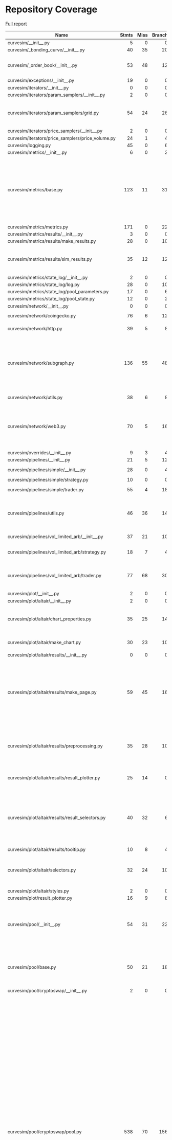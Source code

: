 # Repository Coverage

[Full report](https://htmlpreview.github.io/?https://github.com/curveresearch/curvesim/blob/python-coverage-comment-action-data/htmlcov/index.html)

| Name                                                 |    Stmts |     Miss |   Branch |   BrPart |   Cover |   Missing |
|----------------------------------------------------- | -------: | -------: | -------: | -------: | ------: | --------: |
| curvesim/\_\_init\_\_.py                             |        5 |        0 |        0 |        0 |    100% |           |
| curvesim/\_bonding\_curve/\_\_init\_\_.py            |       40 |       35 |       20 |        0 |      8% |     41-90 |
| curvesim/\_order\_book/\_\_init\_\_.py               |       53 |       48 |       12 |        0 |      8% |52-100, 104-130 |
| curvesim/exceptions/\_\_init\_\_.py                  |       19 |        0 |        0 |        0 |    100% |           |
| curvesim/iterators/\_\_init\_\_.py                   |        0 |        0 |        0 |        0 |    100% |           |
| curvesim/iterators/param\_samplers/\_\_init\_\_.py   |        2 |        0 |        0 |        0 |    100% |           |
| curvesim/iterators/param\_samplers/grid.py           |       54 |       24 |       26 |        4 |     50% |68-77, 84, 88-98, 102-106 |
| curvesim/iterators/price\_samplers/\_\_init\_\_.py   |        2 |        0 |        0 |        0 |    100% |           |
| curvesim/iterators/price\_samplers/price\_volume.py  |       24 |        1 |        4 |        0 |     96% |        90 |
| curvesim/logging.py                                  |       45 |        0 |        6 |        1 |     98% |    94->96 |
| curvesim/metrics/\_\_init\_\_.py                     |        6 |        0 |        2 |        0 |    100% |           |
| curvesim/metrics/base.py                             |      123 |       11 |       31 |        4 |     90% |146-148, 221, 291-294, 342-343, 368->exit, 369, 371->376 |
| curvesim/metrics/metrics.py                          |      171 |        0 |       22 |        0 |    100% |           |
| curvesim/metrics/results/\_\_init\_\_.py             |        3 |        0 |        0 |        0 |    100% |           |
| curvesim/metrics/results/make\_results.py            |       28 |        0 |       10 |        0 |    100% |           |
| curvesim/metrics/results/sim\_results.py             |       35 |       12 |       12 |        3 |     55% |62-65, 91-93, 120, 128-131 |
| curvesim/metrics/state\_log/\_\_init\_\_.py          |        2 |        0 |        0 |        0 |    100% |           |
| curvesim/metrics/state\_log/log.py                   |       28 |        0 |       10 |        0 |    100% |           |
| curvesim/metrics/state\_log/pool\_parameters.py      |       17 |        0 |        6 |        0 |    100% |           |
| curvesim/metrics/state\_log/pool\_state.py           |       12 |        0 |        2 |        0 |    100% |           |
| curvesim/network/\_\_init\_\_.py                     |        0 |        0 |        0 |        0 |    100% |           |
| curvesim/network/coingecko.py                        |       76 |        6 |       12 |        2 |     91% |62-66, 148 |
| curvesim/network/http.py                             |       39 |        5 |        8 |        1 |     87% |42->45, 49-54 |
| curvesim/network/subgraph.py                         |      136 |       55 |       48 |        2 |     56% |78, 112-143, 148, 211-227, 439-465, 498-522 |
| curvesim/network/utils.py                            |       38 |        6 |        8 |        1 |     80% |41-42, 68-71 |
| curvesim/network/web3.py                             |       70 |        5 |       16 |        5 |     86% |62-63, 139->147, 143-144, 147->152, 176 |
| curvesim/overrides/\_\_init\_\_.py                   |        9 |        3 |        4 |        1 |     54% |     40-42 |
| curvesim/pipelines/\_\_init\_\_.py                   |       21 |        5 |       12 |        1 |     76% |     75-79 |
| curvesim/pipelines/simple/\_\_init\_\_.py            |       28 |        0 |        4 |        1 |     97% |  113->117 |
| curvesim/pipelines/simple/strategy.py                |       10 |        0 |        0 |        0 |    100% |           |
| curvesim/pipelines/simple/trader.py                  |       55 |        4 |       18 |        0 |     95% |   127-133 |
| curvesim/pipelines/utils.py                          |       46 |       36 |       14 |        0 |     17% |40-55, 59-72, 76-104, 108-110 |
| curvesim/pipelines/vol\_limited\_arb/\_\_init\_\_.py |       37 |       21 |       10 |        0 |     38% |   111-148 |
| curvesim/pipelines/vol\_limited\_arb/strategy.py     |       18 |        7 |        4 |        0 |     50% |28-29, 32-33, 37-39 |
| curvesim/pipelines/vol\_limited\_arb/trader.py       |       77 |       68 |       30 |        0 |      8% |37-40, 70-136, 164-207 |
| curvesim/plot/\_\_init\_\_.py                        |        2 |        0 |        0 |        0 |    100% |           |
| curvesim/plot/altair/\_\_init\_\_.py                 |        2 |        0 |        0 |        0 |    100% |           |
| curvesim/plot/altair/chart\_properties.py            |       35 |       25 |       14 |        0 |     20% |31-38, 61-66, 83-88, 130-142 |
| curvesim/plot/altair/make\_chart.py                  |       30 |       23 |       10 |        0 |     18% |45-59, 87-110 |
| curvesim/plot/altair/results/\_\_init\_\_.py         |        0 |        0 |        0 |        0 |    100% |           |
| curvesim/plot/altair/results/make\_page.py           |       59 |       45 |       16 |        0 |     19% |40-46, 71-73, 98-107, 126-140, 165-170, 195-198, 223-235 |
| curvesim/plot/altair/results/preprocessing.py        |       35 |       28 |       10 |        0 |     16% |32-35, 61-80, 101-103, 122, 141-148 |
| curvesim/plot/altair/results/result\_plotter.py      |       25 |       14 |        0 |        0 |     44% |15-17, 25-30, 38-43, 53 |
| curvesim/plot/altair/results/result\_selectors.py    |       40 |       32 |        6 |        0 |     17% |31-43, 65-75, 94-105, 127-137, 159-169, 188-190 |
| curvesim/plot/altair/results/tooltip.py              |       10 |        8 |        4 |        0 |     14% |      6-16 |
| curvesim/plot/altair/selectors.py                    |       32 |       24 |       10 |        0 |     19% |59-69, 97-109, 134-154, 179 |
| curvesim/plot/altair/styles.py                       |        2 |        0 |        0 |        0 |    100% |           |
| curvesim/plot/result\_plotter.py                     |       16 |        9 |        8 |        0 |     29% |     53-63 |
| curvesim/pool/\_\_init\_\_.py                        |       54 |       31 |       22 |        2 |     33% |106-134, 177-195, 218-231, 241-244 |
| curvesim/pool/base.py                                |       50 |       21 |       18 |        4 |     49% |29-31, 36-38, 45, 52, 57-59, 66, 71-73, 80, 85-89 |
| curvesim/pool/cryptoswap/\_\_init\_\_.py             |        2 |        0 |        0 |        0 |    100% |           |
| curvesim/pool/cryptoswap/pool.py                     |      538 |       70 |      156 |       37 |     83% |153, 158, 161, 163->166, 169-176, 182, 228, 230, 260, 285, 299, 302, 316, 318, 320, 347, 360-361, 374, 388, 396, 469->478, 474, 516->526, 531-532, 536-559, 684->692, 744, 794->793, 804, 818->842, 820-840, 845-848, 1123, 1128, 1141, 1163, 1167, 1187 |
| curvesim/pool/sim\_interface/\_\_init\_\_.py         |        4 |        0 |        0 |        0 |    100% |           |
| curvesim/pool/sim\_interface/asset\_indices.py       |       22 |        1 |        8 |        1 |     93% |        60 |
| curvesim/pool/sim\_interface/metapool.py             |       86 |        4 |       24 |        4 |     93% |21, 25, 93, 96 |
| curvesim/pool/sim\_interface/pool.py                 |       42 |        1 |        4 |        1 |     96% |        17 |
| curvesim/pool/sim\_interface/raipool.py              |       10 |        5 |        0 |        0 |     50% |19-21, 33-34 |
| curvesim/pool/snapshot.py                            |       55 |        0 |        2 |        0 |    100% |           |
| curvesim/pool/stableswap/\_\_init\_\_.py             |        4 |        0 |        0 |        0 |    100% |           |
| curvesim/pool/stableswap/metapool.py                 |      278 |       10 |       82 |        7 |     95% |84, 349, 483->495, 502, 636-638, 670, 755, 776, 833 |
| curvesim/pool/stableswap/pool.py                     |      198 |        2 |       52 |        2 |     98% |388->400, 407, 567 |
| curvesim/pool/stableswap/raipool.py                  |       14 |        9 |        2 |        0 |     31% |32, 35-41, 44-46 |
| curvesim/pool\_data/\_\_init\_\_.py                  |       12 |        3 |        0 |        0 |     75% |     41-44 |
| curvesim/pool\_data/cache.py                         |       60 |       42 |       14 |        0 |     24% |34-50, 61-62, 68-69, 93-97, 100-116, 142-146, 149-157 |
| curvesim/pool\_data/metadata/\_\_init\_\_.py         |       35 |        5 |        6 |        1 |     85% |50, 61-62, 67-68 |
| curvesim/pool\_data/metadata/base.py                 |       33 |        0 |        0 |        0 |    100% |           |
| curvesim/pool\_data/metadata/cryptoswap.py           |       25 |        0 |        8 |        0 |    100% |           |
| curvesim/pool\_data/metadata/stableswap.py           |       45 |        0 |       18 |        0 |    100% |           |
| curvesim/pool\_data/queries.py                       |       16 |        3 |        4 |        0 |     85% |     46-50 |
| curvesim/price\_data/\_\_init\_\_.py                 |       10 |        4 |        6 |        1 |     44% |     51-55 |
| curvesim/price\_data/sources.py                      |       19 |        8 |        2 |        0 |     52% |     19-30 |
| curvesim/sim/\_\_init\_\_.py                         |       38 |       31 |       20 |        0 |     12% |138-151, 155-193 |
| curvesim/templates/\_\_init\_\_.py                   |        6 |        0 |        0 |        0 |    100% |           |
| curvesim/templates/samplers.py                       |       10 |        0 |        2 |        0 |    100% |           |
| curvesim/templates/sim\_assets.py                    |        8 |        0 |        0 |        0 |    100% |           |
| curvesim/templates/sim\_pool.py                      |        6 |        0 |        0 |        0 |    100% |           |
| curvesim/templates/strategy.py                       |       19 |        0 |        2 |        0 |    100% |           |
| curvesim/templates/trader.py                         |       40 |        4 |       12 |        0 |     81% |20, 35, 39-40 |
| curvesim/utils.py                                    |       50 |       12 |       21 |        8 |     69% |54, 57, 93, 105-114, 116->exit, 117, 140, 156 |
| curvesim/version.py                                  |        7 |        0 |        0 |        0 |    100% |           |
|                                            **TOTAL** | **3413** |  **826** |  **914** |   **94** | **72%** |           |


## Setup coverage badge

Below are examples of the badges you can use in your main branch `README` file.

### Direct image

[![Coverage badge](https://raw.githubusercontent.com/curveresearch/curvesim/python-coverage-comment-action-data/badge.svg)](https://htmlpreview.github.io/?https://github.com/curveresearch/curvesim/blob/python-coverage-comment-action-data/htmlcov/index.html)

This is the one to use if your repository is private or if you don't want to customize anything.

### [Shields.io](https://shields.io) Json Endpoint

[![Coverage badge](https://img.shields.io/endpoint?url=https://raw.githubusercontent.com/curveresearch/curvesim/python-coverage-comment-action-data/endpoint.json)](https://htmlpreview.github.io/?https://github.com/curveresearch/curvesim/blob/python-coverage-comment-action-data/htmlcov/index.html)

Using this one will allow you to [customize](https://shields.io/endpoint) the look of your badge.
It won't work with private repositories. It won't be refreshed more than once per five minutes.

### [Shields.io](https://shields.io) Dynamic Badge

[![Coverage badge](https://img.shields.io/badge/dynamic/json?color=brightgreen&label=coverage&query=%24.message&url=https%3A%2F%2Fraw.githubusercontent.com%2Fcurveresearch%2Fcurvesim%2Fpython-coverage-comment-action-data%2Fendpoint.json)](https://htmlpreview.github.io/?https://github.com/curveresearch/curvesim/blob/python-coverage-comment-action-data/htmlcov/index.html)

This one will always be the same color. It won't work for private repos. I'm not even sure why we included it.

## What is that?

This branch is part of the
[python-coverage-comment-action](https://github.com/marketplace/actions/python-coverage-comment)
GitHub Action. All the files in this branch are automatically generated and may be
overwritten at any moment.